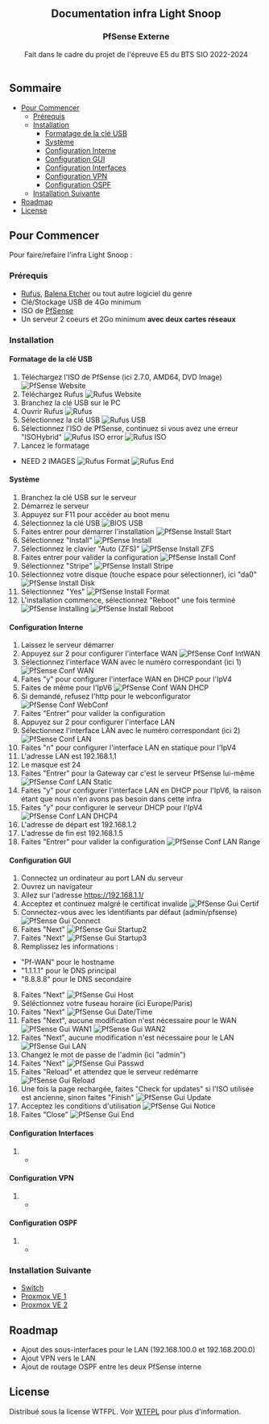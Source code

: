 <br/>
<p align="center">
  <h2 align="center">Documentation infra Light Snoop</h2>
  <h3 align="center">PfSense Externe</h3>
  <p align="center">
    Fait dans le cadre du projet de l'épreuve E5 du BTS SIO 2022-2024
    <br/>
    <br/>
  </p>
</p>



## Sommaire

* [Pour Commencer](#Pour-Commencer)
  * [Prérequis](#Prérequis)
  * [Installation](#Installation)
    * [Formatage de la clé USB](#Formatage-de-la-clé-USB)
    * [Système](#Système)
    * [Configuration Interne](#Configuration-Interne)
    * [Configuration GUI](#Configuration-GUI)
    * [Configuration Interfaces](#Configuration-Interfaces)
    * [Configuration VPN](#Configuration-VPN)
    * [Configuration OSPF](#Configuration-OSPF)
  * [Installation Suivante](#Installation-Suivante)
* [Roadmap](#Roadmap)
* [License](#License)

## Pour Commencer

Pour faire/refaire l'infra Light Snoop :

### Prérequis

* [Rufus](https://github.com/pbatard/rufus/releases/latest/), [Balena Etcher](https://github.com/balena-io/etcher/releases/latest/) ou tout autre logiciel du genre
* Clé/Stockage USB de 4Go minimum
* ISO de [PfSense](https://www.pfsense.org/download/)
* Un serveur 2 coeurs et 2Go minimum **avec deux cartes réseaux**

### Installation

#### Formatage de la clé USB

1. Téléchargez l'ISO de PfSense (ici 2.7.0, AMD64, DVD Image)
![PfSense Website](/Img/Pf/Pf_Rufus-1.png?raw=true "PfSense Website")
2. Téléchargez Rufus
![Rufus Website](/Img/Rufus-2.png?raw=true "Rufus Website")
3. Branchez la clé USB sur le PC
4. Ouvrir Rufus
![Rufus](/Img/Rufus-3.png?raw=true "Rufus")
6. Sélectionnez la clé USB
![Rufus USB](/Img/Rufus-4.png?raw=true "Rufus USB")
5. Sélectionnez l'ISO de PfSense, continuez si vous avez une erreur "ISOHybrid"
![Rufus ISO error](/Img/Pf/Pf_Rufus-5.png?raw=true "Rufus ISO error")
![Rufus ISO](/Img/Pf/Pf_Rufus-6.png?raw=true "Rufus ISO")
7. Lancez le formatage
- NEED 2 IMAGES
![Rufus Format](/Img/Pf/Pf_Rufus-7.png?raw=true "Rufus Format")
![Rufus End](/Img/Pf/Pf_Rufus-8.png?raw=true "Rufus End")

#### Système

1. Branchez la clé USB sur le serveur
2. Démarrez le serveur
3. Appuyez sur F11 pour accéder au boot menu
4. Sélectionnez la clé USB
![BIOS USB](/Img/Bios_USB.png?raw=true "BIOS USB")
5. Faites entrer pour démarrer l'installation
![PfSense Install Start](/Img/Pf/Pf_Install-1.png?raw=true "PfSense Install Start")
6. Sélectionnez "Install"
![PfSense Install](/Img/Pf/Pf_Install-2.png?raw=true "PfSense Install")
7. Sélectionnez le clavier "Auto (ZFS)"
![PfSense Install ZFS](/Img/Pf/Pf_Install-3.png?raw=true "PfSense Install ZFS")
8. Faites entrer pour valider la configuration
![PfSense Install Conf](/Img/Pf/Pf_Install-4.png?raw=true "PfSense Install Conf")
9. Sélectionnez "Stripe"
![PfSense Install Stripe](/Img/Pf/Pf_Install-5.png?raw=true "PfSense Install Stripe")
10. Sélectionnez votre disque (touche espace pour sélectionner), ici "da0"
![PfSense Install Disk](/Img/Pf/Pf_Install-6.png?raw=true "PfSense Install Disk")
11. Sélectionnez "Yes"
![PfSense Install Format](/Img/Pf/Pf_Install-7.png?raw=true "PfSense Install Format")
12. L'installation commence, sélectionnez "Reboot" une fois terminé
![PfSense Installing](/Img/Pf/Pf_Install-8.png?raw=true "PfSense Installing")
![PfSense Install Reboot](/Img/Pf/Pf_Install-9.png?raw=true "PfSense Install Reboot")

#### Configuration Interne

1. Laissez le serveur démarrer
2. Appuyez sur 2 pour configurer l'interface WAN
![PfSense Conf IntWAN](/Img/Pf/Pf_Conf-1.png?raw=true "PfSense Conf IntWAN")
3. Sélectionnez l'interface WAN avec le numéro correspondant (ici 1)
![PfSense Conf WAN](/Img/Pf/Pf_Conf-2.png?raw=true "PfSense Conf WAN")
4. Faites "y" pour configurer l'interface WAN en DHCP pour l'IpV4
5. Faites de même pour l'IpV6
![PfSense Conf WAN DHCP](/Img/Pf/Pf_Conf-3.png?raw=true "PfSense Conf WAN DHCP")
6. Si demandé, refusez l'http pour le webconfigurator
![PfSense Conf WebConf](/Img/Pf/Pf_Conf-4.png?raw=true "PfSense Conf WebConf")
7. Faites "Entrer" pour valider la configuration
8. Appuyez sur 2 pour configurer l'interface LAN
9. Sélectionnez l'interface LAN avec le numéro correspondant (ici 2)
![PfSense Conf LAN](/Img/Pf/Pf_Conf-5.png?raw=true "PfSense Conf LAN")
10. Faites "n" pour configurer l'interface LAN en statique pour l'IpV4
11. L'adresse LAN est 192.168.1.1
12. Le masque est 24
13. Faites "Entrer" pour la Gateway car c'est le serveur PfSense lui-même
![PfSense Conf LAN Static](/PfSense-WAN/Img/Pf-WAN_Conf-6.png?raw=true "PfSense Conf LAN Static")
15. Faites "y" pour configurer l'interface LAN en DHCP pour l'IpV6, la raison étant que nous n'en avons pas besoin dans cette infra
16. Faites "y" pour configurer le serveur DHCP pour l'IpV4
![PfSense Conf LAN DHCP4](/Img/Pf/Pf_Conf-7.png?raw=true "PfSense Conf LAN DHCP4")
17. L'adresse de départ est 192.168.1.2
18. L'adresse de fin est 192.168.1.5
19. Faites "Entrer" pour valider la configuration
![PfSense Conf LAN Range](/PfSense-WAN/Img/Pf-WAN_Conf-8.png?raw=true "PfSense Conf LAN Range")

#### Configuration GUI

1. Connectez un ordinateur au port LAN du serveur
2. Ouvrez un navigateur
3. Allez sur l'adresse https://192.168.1.1/
4. Acceptez et continuez malgré le certificat invalide
![PfSense Gui Certif](/PfSense-WAN/Img/Pf-WAN-WAN_Gui-1.png?raw=true "PfSense Gui Certif")
4. Connectez-vous avec les identifiants par défaut (admin/pfsense)
![PfSense Gui Connect](/PfSense-WAN/Img/Pf-WAN-WAN_Gui-2.png?raw=true "PfSense Gui Connect")
5. Faites "Next"
![PfSense Gui Startup2](/Img/Pf/Pf_Gui-3.png?raw=true "PfSense Gui Startup2")
6. Faites "Next"
![PfSense Gui Startup3](/Img/Pf/Pf_Gui-4.png?raw=true "PfSense Gui Startup3")
7. Remplissez les informations :
  * "Pf-WAN" pour le hostname
  * "1.1.1.1" pour le DNS principal
  * "8.8.8.8" pour le DNS secondaire
8. Faites "Next"
![PfSense Gui Host](/PfSense-WAN/Img/Pf-WAN-WAN_Gui-5.png?raw=true "PfSense Gui Host")
9. Séléctionnez votre fuseau horaire (ici Europe/Paris)
10. Faites "Next"
![PfSense Gui Date/Time](/Img/Pf/Pf_Gui-6.png?raw=true "PfSense Gui Date/Time")
11. Faites "Next", aucune modification n'est nécessaire pour le WAN
![PfSense Gui WAN1](/PfSense-WAN/Img/Pf-WAN-WAN_Gui-7.png?raw=true "PfSense Gui WAN1")
![PfSense Gui WAN2](/PfSense-WAN/Img/Pf-WAN-WAN_Gui-8.png?raw=true "PfSense Gui WAN2")
12. Faites "Next", aucune modification n'est nécessaire pour le LAN
![PfSense Gui LAN](/PfSense-WAN/Img/Pf-WAN-WAN_Gui-9.png?raw=true "PfSense Gui LAN")
13. Changez le mot de passe de l'admin (ici "admin")
14. Faites "Next"
![PfSense Gui Passwd](/Img/Pf/Pf_Gui-10.png?raw=true "PfSense Gui Passwd")
15. Faites "Reload" et attendez que le serveur redémarre
![PfSense Gui Reload](/Img/Pf/Pf_Gui-11.png?raw=true "PfSense Gui Reload")
16. Une fois la page rechargée, faites "Check for updates" si l'ISO utilisée est ancienne, sinon faites "Finish"
![PfSense Gui Update](/Img/Pf/Pf_Gui-12.png?raw=true "PfSense Gui Update")
17. Acceptez les conditions d'utilisation
![PfSense Gui Notice](/Img/Pf/Pf_Gui-13.png?raw=true "PfSense Gui Notice")
18. Faites "Close"
![PfSense Gui End](/Img/Pf/Pf_Gui-14.png?raw=true "PfSense Gui End")

#### Configuration Interfaces

1. -

#### Configuration VPN

1. -

#### Configuration OSPF

1. -

### Installation Suivante

* [Switch](/Switch/README.md)
* [Proxmox VE 1](/Proxmox-1/README.md)
* [Proxmox VE 2](/Proxmox-2/README.md)

## Roadmap

* Ajout des sous-interfaces pour le LAN (192.168.100.0 et 192.168.200.0)
* Ajout VPN vers le LAN
* Ajout de routage OSPF entre les deux PfSense interne

## License

Distribué sous la license WTFPL. Voir [WTFPL](http://www.wtfpl.net/about/) pour plus d'information.